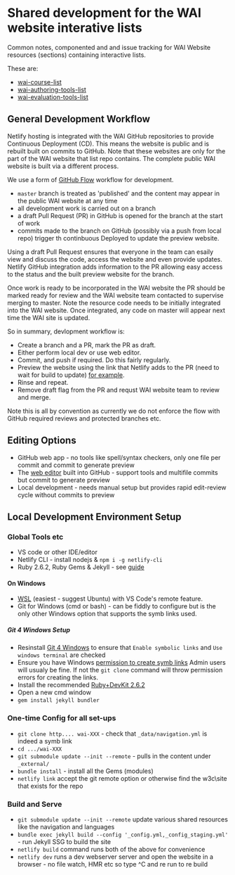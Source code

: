 # Shared development for the WAI website interative lists 

Common notes, componented and and issue tracking for WAI Website resources (sections) containing interactive lists. 

These are:

- [wai-course-list](https://github.com/w3c/wai-course-list)
- [wai-authoring-tools-list](https://github.com/w3c/wai-authoring-tools-list)
- [wai-evaluation-tools-list](https://github.com/w3c/wai-evaluation-tools-list)

## General Development Workflow

Netlify hosting is integrated with the WAI GitHub repositories to provide Continuous Deployment (CD). This means the website is public and is rebuilt built on commits to GitHub. Note that these websites are only for the part of the WAI website that list repo contains. The complete public WAI website is built via a different process.

We use a form of [GitHub Flow](https://docs.github.com/en/get-started/quickstart/github-flow) workflow for development.

- `master` branch is treated as 'published' and the content may appear in the public WAI website at any time
- all development work is carried out on a branch
- a draft Pull Request (PR) in GitHub is opened for the branch at the start of work
- commits made to the branch on GitHub (possibly via a push from local repo) trigger th continbuous Deployed to update the preview website.

Using a draft Pull Request ensures that everyone in the team can esaily view and discuss the code, access the website and even provide updates. Netlify GitHub integration adds information to the PR allowing easy access to the status and the built preview website for the branch.

Once work is ready to be incorporated in the WAI website the PR should be marked ready for review and the WAI website team contacted to supervise merging to master. Note the resource code needs to be initially integrated into the WAI website. Once integrated, any code on master will appear next time the WAI site is updated.

So in summary, devlopment workflow is:

- Create a branch and a PR, mark the PR as draft.
- Either perform local dev or use web editor.
- Commit, and push if required. Do this fairly regularly.
- Preview the website using the link that Netlify adds to the PR (need to wait for build to update) [for example](https://github.com/w3c/wai-course-list/pull/4).
- Rinse and repeat.
- Remove draft flag from the PR and requst WAI website team to review and merge.

Note this is all by convention as currently we do not enforce the flow with GitHub required reviews and protected branches etc.

## Editing Options

- GitHub web app - no tools like spell/syntax checkers, only one file per commit and commit to generate preview
- The [web editor](https://docs.github.com/en/codespaces/the-githubdev-web-based-editor) built into GitHub - support tools and multifile commits but commit to generate preview
- Local development - needs manual setup but provides rapid edit-review cycle without commits to preview

## Local Development Environment Setup

### Global Tools etc

- VS code or other IDE/editor
- Netlify CLI - install nodejs & `npm i -g netlify-cli`
- Ruby 2.6.2, Ruby Gems & Jekyll - see [guide](https://jekyllrb.com/docs/installation/) 

#### On Windows


- [WSL](https://docs.microsoft.com/en-us/windows/wsl/install) (easiest - suggest Ubuntu) with VS Code's remote feature.
- Git for Windows (cmd or bash) - can be fiddly to configure but is the only other Windows option that supports the symb links used. 

##### Git 4 Windows Setup

- Resinstall [Git 4 Windows](https://gitforwindows.org/) to ensure that `Enable symbolic links` and `Use windows terminal` are checked
- Ensure you have Windows [permission to create symb links](https://github.com/git-for-windows/git/wiki/Symbolic-Links#allowing-non-administrators-to-create-symbolic-links) Admin users will usualy be fine. If not the `git clone` command will throw permission errors for creating the links.
- Install the recommended [Ruby+DevKit 2.6.2](https://jekyllrb.com/docs/installation/windows/)
- Open a new cmd window
- `gem install jekyll bundler`

### One-time Config for all set-ups

- `git clone http.... wai-XXX` - check that `_data/navigation.yml` is indeed a symb link
- `cd .../wai-XXX`
- `git submodule update --init --remote` - pulls in the content under `_external/`
- `bundle install` - install all the Gems (modules)
- `netlify link` accept the git remote option or otherwise find the w3c\site that exists for the repo

### Build and Serve

- `git submodule update --init --remote` update various shared resources like the navigation and languages
- `bundle exec jekyll build --config '_config.yml,_config_staging.yml'` - run Jekyll SSG to build the site
- `netlify build` command runs both of the above for convenience
- `netlify dev` runs a dev webserver server and open the website in a browser - no file watch, HMR etc so type ^C and re run to re build
